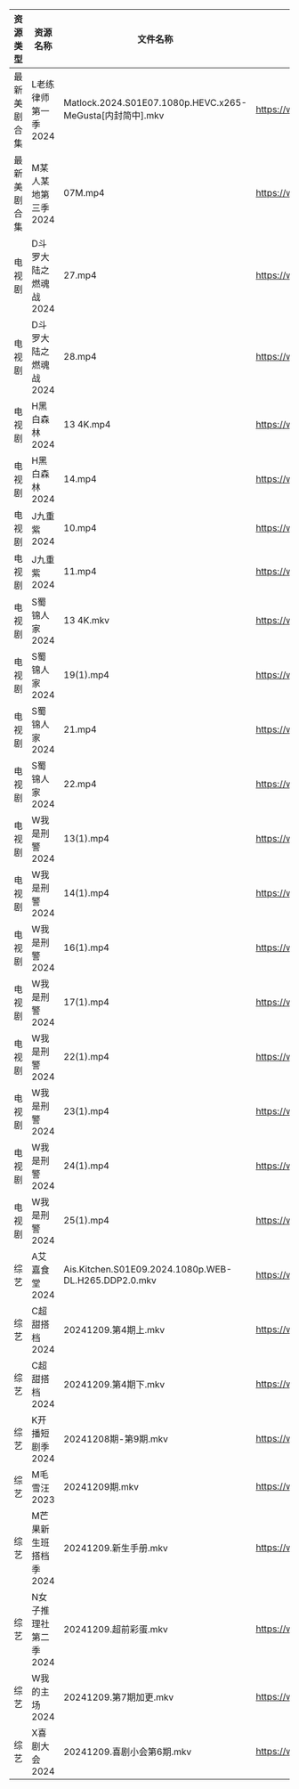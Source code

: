 | 资源类型   | 资源名称          | 文件名称                                                  | 分享链接                                      | 更新时间                |
| ------ | ------------- | ----------------------------------------------------- | ----------------------------------------- | ------------------- |
| 最新美剧合集 | L老练律师第一季2024  | Matlock.2024.S01E07.1080p.HEVC.x265-MeGusta[内封简中].mkv | https://www.alipan.com/s/Tn6kkNJcvEB      | 2024-12-09 18:05:54 |
| 最新美剧合集 | M某人某地第三季2024  | 07M.mp4                                               | https://www.alipan.com/s/kCctPYRw6TA      | 2024-12-09 16:06:00 |
| 电视剧    | D斗罗大陆之燃魂战2024 | 27.mp4                                                | https://www.alipan.com/s/DefFJC87mhM      | 2024-12-09 21:05:18 |
| 电视剧    | D斗罗大陆之燃魂战2024 | 28.mp4                                                | https://www.alipan.com/s/DefFJC87mhM      | 2024-12-09 21:05:17 |
| 电视剧    | H黑白森林2024     | 13 4K.mp4                                             | https://www.alipan.com/s/Rcz2VKFoEbH      | 2024-12-09 21:05:34 |
| 电视剧    | H黑白森林2024     | 14.mp4                                                | https://www.alipan.com/s/Rcz2VKFoEbH      | 2024-12-09 21:05:33 |
| 电视剧    | J九重紫2024      | 10.mp4                                                | https://www.alipan.com/s/b4w1VLWNhRP      | 2024-12-09 19:05:36 |
| 电视剧    | J九重紫2024      | 11.mp4                                                | https://www.alipan.com/s/b4w1VLWNhRP      | 2024-12-09 20:05:36 |
| 电视剧    | S蜀锦人家2024     | 13 4K.mkv                                             | https://www.alipan.com/s/xFUXpEcroYn      | 2024-12-09 16:06:18 |
| 电视剧    | S蜀锦人家2024     | 19(1).mp4                                             | https://www.alipan.com/s/xFUXpEcroYn      | 2024-12-09 16:06:17 |
| 电视剧    | S蜀锦人家2024     | 21.mp4                                                | https://www.alipan.com/s/xFUXpEcroYn      | 2024-12-09 16:06:17 |
| 电视剧    | S蜀锦人家2024     | 22.mp4                                                | https://www.alipan.com/s/xFUXpEcroYn      | 2024-12-09 16:06:17 |
| 电视剧    | W我是刑警2024     | 13(1).mp4                                             | https://www.alipan.com/s/AXCFV4ARmJN      | 2024-12-09 16:06:26 |
| 电视剧    | W我是刑警2024     | 14(1).mp4                                             | https://www.alipan.com/s/AXCFV4ARmJN      | 2024-12-09 16:06:26 |
| 电视剧    | W我是刑警2024     | 16(1).mp4                                             | https://www.alipan.com/s/AXCFV4ARmJN      | 2024-12-09 16:06:26 |
| 电视剧    | W我是刑警2024     | 17(1).mp4                                             | https://www.alipan.com/s/AXCFV4ARmJN      | 2024-12-09 16:06:26 |
| 电视剧    | W我是刑警2024     | 22(1).mp4                                             | https://www.alipan.com/s/AXCFV4ARmJN      | 2024-12-09 16:06:25 |
| 电视剧    | W我是刑警2024     | 23(1).mp4                                             | https://www.alipan.com/s/AXCFV4ARmJN      | 2024-12-09 16:06:25 |
| 电视剧    | W我是刑警2024     | 24(1).mp4                                             | https://www.alipan.com/s/AXCFV4ARmJN      | 2024-12-09 16:06:25 |
| 电视剧    | W我是刑警2024     | 25(1).mp4                                             | https://www.alipan.com/s/AXCFV4ARmJN      | 2024-12-09 16:06:25 |
| 综艺     | A艾嘉食堂2024     | Ais.Kitchen.S01E09.2024.1080p.WEB-DL.H265.DDP2.0.mkv  | https://www.alipan.com/s/qqA2j1AeyfW      | 2024-12-09 00:06:43 |
| 综艺     | C超甜搭档2024     | 20241209.第4期上.mkv                                     | https://www.alipan.com/s/f1KU47G5YvP      | 2024-12-09 14:06:51 |
| 综艺     | C超甜搭档2024     | 20241209.第4期下.mkv                                     | https://www.alipan.com/s/f1KU47G5YvP      | 2024-12-09 14:06:51 |
| 综艺     | K开播短剧季2024    | 20241208期-第9期.mkv                                     | https://www.alipan.com/s/RwTZ4L5wTYU      | 2024-12-09 00:06:57 |
| 综艺     | M毛雪汪2023      | 20241209期.mkv                                         | https://www.aliyundrive.com/s/asPqfgPRqAg | 2024-12-09 16:07:05 |
| 综艺     | M芒果新生班搭档季2024 | 20241209.新生手册.mkv                                     | https://www.alipan.com/s/xnGaC7WzgLK      | 2024-12-09 14:07:14 |
| 综艺     | N女子推理社第二季2024 | 20241209.超前彩蛋.mkv                                     | https://www.alipan.com/s/NNXXZUw3FNE      | 2024-12-09 16:07:28 |
| 综艺     | W我的主场2024     | 20241209.第7期加更.mkv                                    | https://www.alipan.com/s/KLxaNppeykr      | 2024-12-09 14:08:03 |
| 综艺     | X喜剧大会2024     | 20241209.喜剧小会第6期.mkv                                  | https://www.alipan.com/s/csZtJtZJbGQ      | 2024-12-09 14:08:08 |
